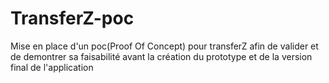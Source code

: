 # TransferZ-poc
Mise en place d'un poc(Proof Of Concept) pour transferZ afin de valider et de demontrer sa faisabilité avant la création du prototype et de la version final de l'application 
